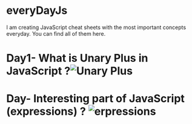 # everyDayJs
I am creating JavaScript cheat sheets with the most important concepts everyday. You can find all of them here.


# Day1- What is Unary Plus in JavaScript ?![Unary Plus](https://user-images.githubusercontent.com/128289218/228983512-86496b98-44fd-4665-a42f-a890f26c1ccb.png)
# Day- Interesting part of JavaScript (expressions) ? ![erpressions](https://user-images.githubusercontent.com/128289218/229232643-cf19e43f-a611-4a1c-9748-ec5ffc7e519d.png)
